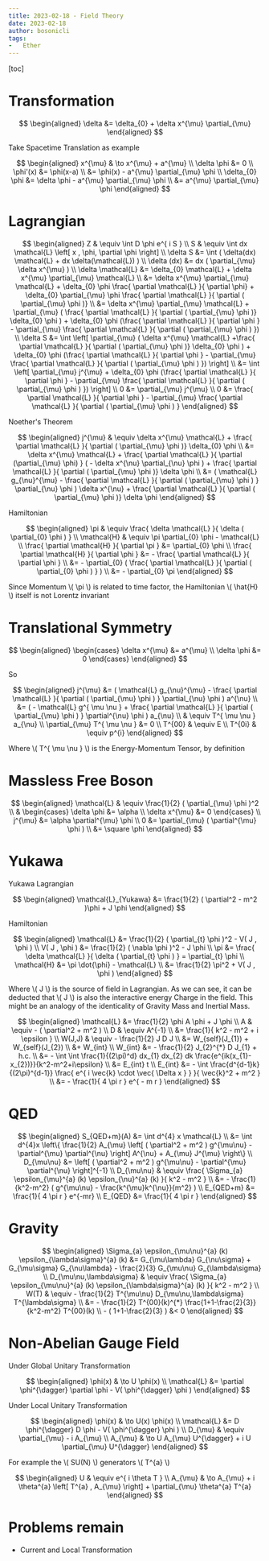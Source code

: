 ```yaml
---
title: 2023-02-18 - Field Theory
date: 2023-02-18
author: bosonicli
tags:
-   Ether
---
```


[toc]

# Transformation

$$
\begin{aligned}
    \delta &= \delta_{0} + \delta x^{\mu} \partial_{\mu}
\end{aligned}
$$

Take Spacetime Translation as example

$$
\begin{aligned}
    x^{\mu} & \to x^{\mu} + a^{\mu} \\
    \delta \phi &= 0    \\
    \phi'(x) &= \phi(x-a)   \\
    &= \phi(x) - a^{\mu} \partial_{\mu} \phi    \\
    \delta_{0} \phi &= \delta \phi - a^{\mu} \partial_{\mu} \phi \\
    &= a^{\mu} \partial_{\mu} \phi
\end{aligned}
$$

# Lagrangian

$$
\begin{aligned}
    Z & \equiv \int D \phi e^{ i S }    \\
    S & \equiv \int dx \mathcal{L} \left[ x , \phi, \partial \phi \right]   \\
    \delta S &= \int ( \delta(dx) \mathcal{L} + dx \delta(\mathcal{L}) )    \\
    \delta (dx) &= dx ( \partial_{\mu} \delta x^{\mu} )    \\
    \delta \mathcal{L} &= \delta_{0} \mathcal{L} + \delta x^{\mu} \partial_{\mu} \mathcal{L}    \\
    &= \delta x^{\mu} \partial_{\mu} \mathcal{L} + \delta_{0} \phi \frac{ \partial \mathcal{L} }{ \partial \phi} + \delta_{0} \partial_{\mu} \phi \frac{ \partial \mathcal{L} }{ \partial ( \partial_{\mu} \phi )} \\
    &= \delta x^{\mu} \partial_{\mu} \mathcal{L} + \partial_{\mu} ( \frac{ \partial \mathcal{L} }{ \partial ( \partial_{\mu} \phi )} \delta_{0} \phi ) + \delta_{0} \phi (\frac{ \partial \mathcal{L} }{ \partial \phi } - \partial_{\mu} \frac{ \partial \mathcal{L} }{ \partial ( \partial_{\mu} \phi ) })    \\
    \delta S &= \int \left[ \partial_{\mu} ( \delta x^{\mu} \mathcal{L} +\frac{ \partial \mathcal{L} }{ \partial ( \partial_{\mu} \phi )} \delta_{0} \phi ) + \delta_{0} \phi (\frac{ \partial \mathcal{L} }{ \partial \phi } - \partial_{\mu} \frac{ \partial \mathcal{L} }{ \partial ( \partial_{\mu} \phi ) }) \right] \\
    &= \int \left[ \partial_{\mu} j^{\mu} + \delta_{0} \phi (\frac{ \partial \mathcal{L} }{ \partial \phi } - \partial_{\mu} \frac{ \partial \mathcal{L} }{ \partial ( \partial_{\mu} \phi ) }) \right] \\
    0 &= \partial_{\mu} j^{\mu} \\
    0 &= \frac{ \partial \mathcal{L} }{ \partial \phi } - \partial_{\mu} \frac{ \partial \mathcal{L} }{ \partial ( \partial_{\mu} \phi ) }
\end{aligned}
$$

Noether's Theorem

$$
\begin{aligned}
    j^{\mu} & \equiv \delta x^{\mu} \mathcal{L} + \frac{ \partial \mathcal{L} }{ \partial ( \partial_{\mu} \phi )} \delta_{0} \phi \\
    &= \delta x^{\mu} \mathcal{L} + \frac{ \partial \mathcal{L} }{ \partial (\partial_{\mu} \phi) } ( - \delta x^{\nu} \partial_{\nu} \phi ) + \frac{ \partial \mathcal{L} }{ \partial ( \partial_{\mu} \phi )} \delta \phi    \\
    &= ( \mathcal{L} g_{\nu}^{\mu} - \frac{ \partial \mathcal{L} }{ \partial ( \partial_{\mu} \phi ) } \partial_{\nu} \phi ) \delta x^{\nu} + \frac{ \partial \mathcal{L} }{ \partial ( \partial_{\mu} \phi )} \delta \phi
\end{aligned}
$$

Hamiltonian

$$
\begin{aligned}
    \pi & \equiv \frac{ \delta \mathcal{L} }{ \delta ( \partial_{0} \phi ) }    \\
    \mathcal{H} & \equiv \pi \partial_{0} \phi - \mathcal{L}    \\
    \frac{ \partial \mathcal{H} }{ \partial \pi } &= \partial_{0} \phi  \\
    \frac{ \partial \mathcal{H} }{ \partial \phi } &= - \frac{ \partial \mathcal{L} }{ \partial \phi }  \\
    &= - \partial_{0} ( \frac{ \partial \mathcal{L} }{ \partial  ( \partial_{0} \phi ) } )    \\
    &= - \partial_{0} \pi
\end{aligned}
$$

Since Momentum \\( \pi \\) is related to time factor, the Hamiltonian \\( \hat{H} \\) itself is not Lorentz invariant

# Translational Symmetry

$$
\begin{aligned}
    \begin{cases}
        \delta x^{\mu} &= a^{\mu}   \\
        \delta \phi &= 0
    \end{cases}
\end{aligned}
$$

So

$$
\begin{aligned}
    j^{\mu} &= ( \mathcal{L} g_{\nu}^{\mu} - \frac{ \partial \mathcal{L} }{ \partial ( \partial_{\mu} \phi ) } \partial_{\nu} \phi ) a^{\nu} \\
    &= ( - \mathcal{L} g^{ \mu \nu } + \frac{ \partial \mathcal{L} }{ \partial ( \partial_{\mu} \phi ) } \partial^{\nu} \phi ) a_{\nu}  \\
    & \equiv T^{ \mu \nu } a_{\nu}  \\
    \partial_{\mu} T^{ \mu \nu } &= 0   \\
    T^{00} & \equiv E \\
    T^{0i} & \equiv p^{i}
\end{aligned}
$$

Where \\( T^{ \mu \nu } \\) is the Energy-Momentum Tensor, by definition

# Massless Free Boson

$$
\begin{aligned}
    \mathcal{L} & \equiv \frac{1}{2} ( \partial_{\mu} \phi )^2  \\
    &
    \begin{cases}
        \delta \phi &= \alpha   \\
        \delta x^{\mu} &= 0
    \end{cases} \\
    j^{\mu} &= \alpha \partial^{\mu} \phi   \\
    0 &= \partial_{\mu} ( \partial^{\mu} \phi ) \\
    &= \square \phi
\end{aligned}
$$

# Yukawa

Yukawa Lagrangian

$$
\begin{aligned}
    \mathcal{L}_{Yukawa} &= \frac{1}{2} ( \partial^2 - m^2 )\phi + J \phi
\end{aligned}
$$

Hamiltonian

$$
\begin{aligned}
    \mathcal{L} &= \frac{1}{2} ( \partial_{t} \phi )^2 - V( J , \phi )  \\
    V( J , \phi ) &= \frac{1}{2} ( \nabla \phi )^2 - J \phi \\
    \pi &= \frac{ \delta \mathcal{L} }{ \delta ( \partial_{t} \phi ) } = \partial_{t} \phi  \\
    \mathcal{H} &= \pi \dot{\phi} - \mathcal{L} \\
    &= \frac{1}{2} \pi^2 + V( J , \phi )
\end{aligned}
$$

Where \\( J \\) is the source of field in Lagrangian. As we can see, it can be deducted that \\( J \\) is also the interactive energy Charge in the field. This might be an analogy of the identicality of Gravity Mass and Inertial Mass.

$$
\begin{aligned}
    \mathcal{L} &= \frac{1}{2} \phi A \phi + J \phi \\
    A & \equiv - ( \partial^2 + m^2 )   \\
    D & \equiv A^{-1}   \\
    &= \frac{1}{ k^2 - m^2 + i \epsilon }   \\
    W(J,J) & \equiv - \frac{1}{2} J D J \\
    &= W_{self}(J_{1}) + W_{self}(J_{2})  \\
    &+ W_{int}    \\
    W_{int} &= - \frac{1}{2} J_{2}^{*} D J_{1} + h.c.   \\
    &= - \int \int \frac{1}{(2\pi)^d} dx_{1} dx_{2} dk \frac{e^{ik(x_{1}-x_{2})}}{k^2-m^2+i\epsilon}    \\
    &= E_{int} t  \\
    E_{int} &= - \int \frac{d^{d-1}k}{(2\pi)^{d-1}} \frac{ e^{ i \vec{k} \cdot \vec{ \Delta x } } }{ \vec{k}^2 + m^2 }    \\
    &= - \frac{1}{ 4 \pi r } e^{ - m r }
\end{aligned}
$$

# QED

$$
\begin{aligned}
    S_{QED+m}(A) &= \int d^{4} x \mathcal{L}    \\
    &= \int d^{4}x \left\{ \frac{1}{2} A_{\mu} \left[ ( \partial^2 + m^2 ) g^{\mu\nu} - \partial^{\mu} \partial^{\nu} \right] A^{\nu} + A_{\mu} J^{\mu} \right\}    \\
    D_{\mu\nu} &= \left[ ( \partial^2 + m^2 ) g^{\mu\nu} - \partial^{\mu} \partial^{\nu} \right]^{-1} \\
    D_{\mu\nu} & \equiv \frac{ \Sigma_{a} \epsilon_{\mu}^{a} (k) \epsilon_{\nu}^{a} (k) }{ k^2 - m^2 }  \\
    &= - \frac{1}{k^2-m^2} ( g^{\mu\nu} - \frac{k^{\mu}k^{\nu}}{m^2} )  \\
    E_{QED+m} &= \frac{1}{ 4 \pi r } e^{-mr}    \\
    E_{QED} &= \frac{1}{ 4 \pi r }
\end{aligned}
$$

# Gravity

$$
\begin{aligned}
    \Sigma_{a} \epsilon_{\mu\nu}^{a} (k) \epsilon_{\lambda\sigma}^{a} (k)
    &=
    G_{\mu\lambda} G_{\nu\sigma} + G_{\mu\sigma} G_{\nu\lambda} - \frac{2}{3} G_{\mu\nu} G_{\lambda\sigma}  \\
    D_{\mu\nu,\lambda\sigma} & \equiv
    \frac{ \Sigma_{a} \epsilon_{\mu\nu}^{a} (k) \epsilon_{\lambda\sigma}^{a} (k) }{ k^2 - m^2 } \\
    W(T) & \equiv - \frac{1}{2} T^{\mu\nu} D_{\mu\nu,\lambda\sigma} T^{\lambda\sigma}   \\
    &= - \frac{1}{2} T^{00}(k)^{*} \frac{1+1-\frac{2}{3}}{k^2-m^2} T^{00}(k)    \\
    - ( 1+1-\frac{2}{3} ) &< 0
\end{aligned}
$$

# Non-Abelian Gauge Field

Under Global Unitary Transformation

$$
\begin{aligned}
    \phi(x) & \to U \phi(x)   \\
    \mathcal{L} &= \partial \phi^{\dagger} \partial \phi - V( \phi^{\dagger} \phi )
\end{aligned}
$$

Under Local Unitary Transformation

$$
\begin{aligned}
    \phi(x) & \to U(x) \phi(x)   \\
    \mathcal{L} &= D \phi^{\dagger} D \phi - V( \phi^{\dagger} \phi )   \\
    D_{\mu} & \equiv \partial_{\mu} - i A_{\mu} \\
    A_{\mu} & \to U A_{\mu} U^{\dagger} + i U \partial_{\mu} U^{\dagger}
\end{aligned}
$$

For example the \\( SU(N) \\) generators \\( T^{a} \\)

$$
\begin{aligned}
    U & \equiv e^{ i \theta T } \\
    A_{\mu} & \to A_{\mu} + i \theta^{a} \left[ T^{a} , A_{\mu} \right] + \partial_{\mu} \theta^{a} T^{a}
\end{aligned}
$$

# Problems remain

+   Current and Local Transformation
